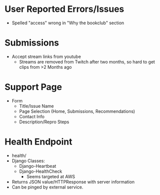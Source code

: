 # User Reported Errors/Issues
- Spelled "access" wrong in "Why the bookclub" section
# Submissions
- Accept stream links from youtube
  - Streams are removed from Twitch after two months, so hard to get clips from >2 Months ago
  
# Support Page
- Form
  - Title/Issue Name
  - Page Selection (Home, Submissions, Recommendations)
  - Contact Info
  - Description/Repro Steps

# Health Endpoint
- health/
- Django Classes:
  - Django-Heartbeat
  - Django-HealthCheck
    - Seems targeted at AWS
- Returns JSON value/HTTPResponse with server information
- Can be pinged by external service.